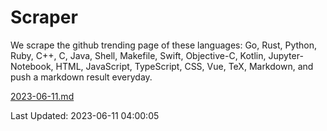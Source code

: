 # Scraper

We scrape the github trending page of these languages: Go, Rust, Python, Ruby, C++, C, Java, Shell, Makefile, Swift, Objective-C, Kotlin, Jupyter-Notebook, HTML, JavaScript, TypeScript, CSS, Vue, TeX, Markdown, and push a markdown result everyday.

[2023-06-11.md](https://github.com/yangwenmai/github-trending-backup/blob/master/2023-06-11.md)

Last Updated: 2023-06-11 04:00:05